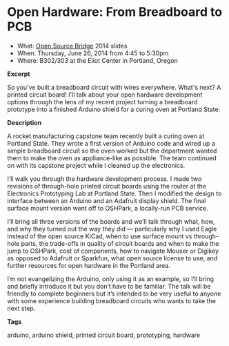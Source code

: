 Open Hardware: From Breadboard to PCB
=====================================

* What: [Open Source Bridge](http://opensourcebridge.org/) 2014 slides
* When: Thursday, June 26, 2014 from 4:45 to 5:30pm
* Where: B302/303 at the Eliot Center in Portland, Oregon

**Excerpt**

So you've built a breadboard circuit with wires everywhere. What's next? A printed circuit board! I'll talk about your open hardware development options through the lens of my recent project turning a breadboard prototype into a finished Arduino shield for a curing oven at Portland State. 

**Description**

A rocket manufacturing capstone team recently built a curing oven at Portland State. They wrote a first version of Arduino code and wired up a simple breadboard circuit so the oven worked but the department wanted them to make the oven as appliance-like as possible. The team continued on with its capstone project while I cleaned up the electronics.

I’ll walk you through the hardware development process. I made two revisions of through-hole printed circuit boards using the router at the Electronics Prototyping Lab at Portland State. Then I modified the design to interface between an Arduino and an Adafruit display shield. The final surface mount version went off to OSHPark, a locally-run PCB service.

I’ll bring all three versions of the boards and we’ll talk through what, how, and why they turned out the way they did — particularly why I used Eagle instead of the open source KiCad, when to use surface mount vs through-hole parts, the trade-offs in quality of circuit boards and when to make the jump to OSHPark, cost of components, how to navigate Mouser or Digikey as opposed to Adafruit or Sparkfun, what open source license to use, and further resources for open hardware in the Portland area.

I’m not evangelizing the Arduino, only using it as an example, so I’ll bring and briefly introduce it but you don’t have to be familiar. The talk will be friendly to complete beginners but it’s intended to be very useful to anyone with some experience building breadboard circuits who wants to take the next step.

**Tags**

arduino, arduino shield, printed circuit board, prototyping, hardware
